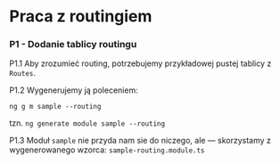# Praca z routingiem

### P1 - Dodanie tablicy routingu

P1.1 Aby zrozumieć routing, potrzebujemy przykładowej pustej tablicy z `Routes`.

P1.2 Wygenerujemy ją poleceniem:

```shell
ng g m sample --routing
```

tzn. `ng generate module sample --routing`

P1.3 Moduł `sample` nie przyda nam sie do niczego, ale — skorzystamy z wygenerowanego wzorca: `sample-routing.module.ts`
